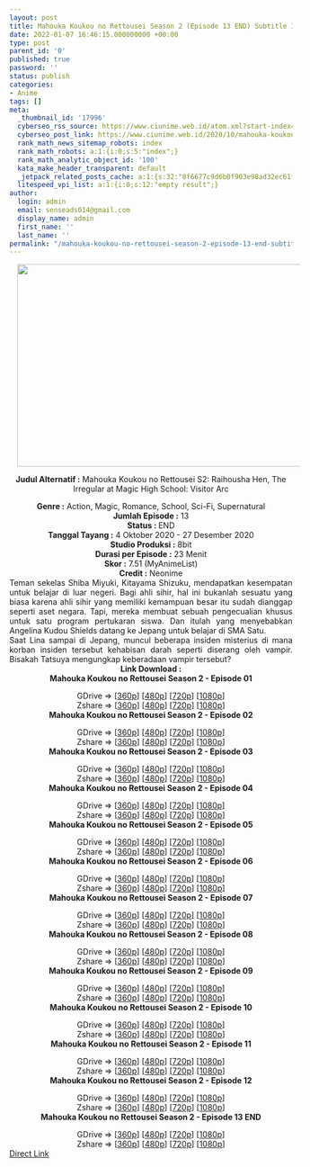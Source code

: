 ```yaml
---
layout: post
title: Mahouka Koukou no Rettousei Season 2 (Episode 13 END) Subtitle Indonesia
date: 2022-01-07 16:46:15.000000000 +00:00
type: post
parent_id: '0'
published: true
password: ''
status: publish
categories:
- Anime
tags: []
meta:
  _thumbnail_id: '17996'
  cyberseo_rss_source: https://www.ciunime.web.id/atom.xml?start-index=301&max-results=150
  cyberseo_post_link: https://www.ciunime.web.id/2020/10/mahouka-koukou-no-rettousei-season-2.html
  rank_math_news_sitemap_robots: index
  rank_math_robots: a:1:{i:0;s:5:"index";}
  rank_math_analytic_object_id: '100'
  kata_make_header_transparent: default
  _jetpack_related_posts_cache: a:1:{s:32:"8f6677c9d6b0f903e98ad32ec61f8deb";a:2:{s:7:"expires";i:1646479515;s:7:"payload";a:0:{}}}
  litespeed_vpi_list: a:1:{i:0;s:12:"empty result";}
author:
  login: admin
  email: senseads014@gmail.com
  display_name: admin
  first_name: ''
  last_name: ''
permalink: "/mahouka-koukou-no-rettousei-season-2-episode-13-end-subtitle-indonesia/"
---
```

<div style="text-align: center;">
<div style="text-align: left;">
<div class="separator" style="clear: both; text-align: center;"></div>
</div>
<div class="separator" style="clear: both; text-align: center;"><a href="https://1.bp.blogspot.com/-XSWZE4bTolg/X3kOZbcUXVI/AAAAAAAAeUQ/dRgZPgT7_h0kTEIOtqnw6yQ270xhY7vJQCLcBGAsYHQ/s1280/Mahouka%2BKoukou%2Bno%2BRettousei%2BSeason%2B2.jpg" style="margin-left: 1em; margin-right: 1em;"><img border="0" data-original-height="720" data-original-width="1280" height="360" src="{{ site.baseurl }}/assets/2022/01/Mahouka%2BKoukou%2Bno%2BRettousei%2BSeason%2B2.jpg" width="640" /></a></div>
<p><b>Judul</b><b><b> Alternatif</b> :</b> Mahouka Koukou no Rettousei S2: Raihousha Hen,&nbsp;The Irregular at Magic High School: Visitor Arc</div>
<div style="text-align: center;"><b><b>Genre :</b></b> Action, Magic, Romance,&nbsp;School,&nbsp;Sci-Fi, Supernatural</div>
<div style="text-align: center;"><b>Jumlah Episode :</b> 13<br /><b>Status : </b>END<br /><b>Tanggal Tayang :</b> 4 Oktober 2020&nbsp;- 27 Desember 2020<br /><b>Studio Produksi :</b> 8bit<br /><b>Durasi per Episode :</b> 23 Menit</div>
<div style="text-align: center;"><b>Skor :</b> 7.51 (MyAnimeList)<br /><b>Credit :</b> Neonime</div>
<div style="text-align: center;"></div>
<div style="text-align: justify;">
<div>Teman sekelas Shiba Miyuki, Kitayama Shizuku, mendapatkan kesempatan untuk belajar di luar negeri. Bagi ahli sihir, hal ini bukanlah sesuatu yang biasa karena ahli sihir yang memiliki kemampuan besar itu sudah dianggap seperti aset negara. Tapi, mereka membuat sebuah pengecualian khusus untuk satu program pertukaran siswa. Dan itulah yang menyebabkan Angelina Kudou Shields datang ke Jepang untuk belajar di SMA Satu.</div>
<div></div>
<div>Saat Lina sampai di Jepang, muncul beberapa insiden misterius di mana korban insiden tersebut kehabisan darah seperti diserang oleh vampir. Bisakah Tatsuya mengungkap keberadaan vampir tersebut?</div>
</div>
<div style="text-align: justify;"></div>
<div style="text-align: justify;"></div>
<div style="text-align: center;"><b>Link Download :</b></div>
<div style="text-align: center;"><b>Mahouka Koukou no Rettousei Season 2 - Episode 01</b></p>
<div style="text-align: center;">GDrive =&gt; [<a href="https://drive.google.com/uc?export=download&amp;id=18LQpYmv3RXPuMkrQJkTR-FWZsrVVrXpY" target="_blank" rel="noopener">360p</a>] [<a href="https://drive.google.com/uc?export=download&amp;id=1tPDK48NrE81YiKYZ1xDXx40rzJTio2II" target="_blank" rel="noopener">480p</a>] [<a href="https://drive.google.com/uc?export=download&amp;id=1YGr-bpvk13EYLzIqbRYiWeNYQaZ8AGKw" target="_blank" rel="noopener">720p</a>] [<a href="https://drive.google.com/uc?export=download&amp;id=1wJbZCBGrFO1LHjJOdDQZPFGTlTL4SpZa" target="_blank" rel="noopener">1080p</a>]<br />Zshare =&gt; [<a href="https://www84.zippyshare.com/v/X9mvWCaz/file.html" target="_blank" rel="noopener">360p</a>] [<a href="https://www110.zippyshare.com/v/XsBqYhW2/file.html" target="_blank" rel="noopener">480p</a>] [<a href="https://www63.zippyshare.com/v/9q0dDV8S/file.html" target="_blank" rel="noopener">720p</a>] [<a href="https://www63.zippyshare.com/v/QpDzwyYr/file.html" target="_blank" rel="noopener">1080p</a>] </div>
<div style="text-align: center;"><b>Mahouka Koukou no Rettousei Season 2 - Episode 02</b></p>
<div>GDrive =&gt; [<a href="https://acefile.co/f/30078727/anitoki-mkr-s2-02-360p-rar" target="_blank" rel="noopener">360p</a>] [<a href="https://drive.google.com/uc?export=download&amp;id=1F0J8L0rRtw1qkn5g5Qu302-SJHSfb7Fk" target="_blank" rel="noopener">480p</a>] [<a href="https://drive.google.com/uc?export=download&amp;id=1BHZx4qtD_LP1kC-tFMM5S9mWbrWF1P2U" target="_blank" rel="noopener">720p</a>] [<a href="https://drive.google.com/uc?export=download&amp;id=1kj7scorS2_85rdBJuKhtQHIAfsaJ43ZD" target="_blank" rel="noopener">1080p</a>]<br />Zshare =&gt; [<a href="https://www83.zippyshare.com/v/csDYIvd1/file.html" target="_blank" rel="noopener">360p</a>] [<a href="https://www77.zippyshare.com/v/vWUTtxhi/file.html" target="_blank" rel="noopener">480p</a>] [<a href="https://www71.zippyshare.com/v/GORmihvQ/file.html" target="_blank" rel="noopener">720p</a>] [<a href="https://www54.zippyshare.com/v/4RFvole6/file.html" target="_blank" rel="noopener">1080p</a>]</div>
<div><b>Mahouka Koukou no Rettousei Season 2 - Episode 03</b></p>
<div>GDrive =&gt; [<a href="https://racaty.net/hcscl01b3eus" target="_blank" rel="noopener">360p</a>] [<a href="https://drive.google.com/uc?export=download&amp;id=1WJrknnpwggjkyy-6I_l6Wp6SiFfzwbA-" target="_blank" rel="noopener">480p</a>] [<a href="https://drive.google.com/uc?export=download&amp;id=1Pp_ONVRoV5cYtvesc-ZpygfTKVhAB9pK" target="_blank" rel="noopener">720p</a>] [<a href="https://drive.google.com/uc?export=download&amp;id=1ang6H6BC_TQLhhqmCBXjZI27nUTBx9cD" target="_blank" rel="noopener">1080p</a>]<br />Zshare =&gt; [<a href="https://www25.zippyshare.com/v/BFbdtPmW/file.html" target="_blank" rel="noopener">360p</a>] [<a href="https://www70.zippyshare.com/v/QGATWbAX/file.html" target="_blank" rel="noopener">480p</a>] [<a href="https://www79.zippyshare.com/v/WBiDR6NA/file.html" target="_blank" rel="noopener">720p</a>] [<a href="https://www57.zippyshare.com/v/XCkStJrw/file.html" target="_blank" rel="noopener">1080p</a>]</div>
</div>
<div><b>Mahouka Koukou no Rettousei Season 2 - Episode 04</b></p>
<div>GDrive =&gt; [<a href="https://acefile.co/f/30763013/anitoki-mkr-s2-04-360p-rar" target="_blank" rel="noopener">360p</a>] [<a href="https://drive.google.com/uc?export=download&amp;id=1LpBFK9IMIoc3vPDJMIoZ-sJrSabYztbO" target="_blank" rel="noopener">480p</a>] [<a href="https://drive.google.com/uc?export=download&amp;id=1sgSqiqrhEM8ZJbyWI41i0Sfu_P5KylqF" target="_blank" rel="noopener">720p</a>] [<a href="https://drive.google.com/uc?export=download&amp;id=12vVMZ48KNnx-scE5FQYsf-njkVioIGrT" target="_blank" rel="noopener">1080p</a>]<br />Zshare =&gt; [<a href="https://www56.zippyshare.com/v/kvGlA0ft/file.html" target="_blank" rel="noopener">360p</a>] [<a href="https://www62.zippyshare.com/v/lB4gPSgO/file.html" target="_blank" rel="noopener">480p</a>] [<a href="https://www92.zippyshare.com/v/cBdLwEuf/file.html" target="_blank" rel="noopener">720p</a>] [<a href="https://www26.zippyshare.com/v/cRUtvL2A/file.html" target="_blank" rel="noopener">1080p</a>]</div>
</div>
<div><b>Mahouka Koukou no Rettousei Season 2 - Episode 05</b></p>
<div>GDrive =&gt; [<a href="https://acefile.co/f/31111636/anitoki-mkr-s2-05-360p-rar" target="_blank" rel="noopener">360p</a>] [<a href="https://drive.google.com/uc?export=download&amp;id=1CZaSwbR8KNyQL60CM8MURafB2mG62l4K" target="_blank" rel="noopener">480p</a>] [<a href="https://drive.google.com/uc?export=download&amp;id=1g4h0TEd0C5kf1yVzliExVsW73RohWNXg" target="_blank" rel="noopener">720p</a>] [<a href="https://drive.google.com/uc?export=download&amp;id=1oIq_U8E8291ltMvjfrN2UdwWXEU2cTW0" target="_blank" rel="noopener">1080p</a>]<br />Zshare =&gt; [<a href="https://www66.zippyshare.com/v/h3zT4AJc/file.html" target="_blank" rel="noopener">360p</a>] [<a href="https://www93.zippyshare.com/v/ef4Hezn4/file.html" target="_blank" rel="noopener">480p</a>] [<a href="https://www62.zippyshare.com/v/OnfKvRbG/file.html" target="_blank" rel="noopener">720p</a>] [<a href="https://www115.zippyshare.com/v/xvKKA8rt/file.html" target="_blank" rel="noopener">1080p</a>]</div>
</div>
<div><b>Mahouka Koukou no Rettousei Season 2 - Episode 06</b></p>
<div>GDrive =&gt; [<a href="https://drive.google.com/uc?export=download&amp;id=1RceWGDPzwL3nCUkVwZj7dniXz__ldZUX" target="_blank" rel="noopener">360p</a>] [<a href="https://drive.google.com/uc?export=download&amp;id=1NanZxxqT0fvFmwRQ0cCL9-Ykw8sTztgp" target="_blank" rel="noopener">480p</a>] [<a href="https://drive.google.com/uc?export=download&amp;id=1-G8ziE9zlp50gx-m6VaM6yFn9lOnfsFK" target="_blank" rel="noopener">720p</a>] [<a href="https://drive.google.com/uc?export=download&amp;id=1-vKeCy0WiIcx-frTgMryU8QvCAX43m_-" target="_blank" rel="noopener">1080p</a>]<br />Zshare =&gt; [<a href="https://www45.zippyshare.com/v/3komjTmV/file.html" target="_blank" rel="noopener">360p</a>] [<a href="https://www18.zippyshare.com/v/S8YUrVdV/file.html" target="_blank" rel="noopener">480p</a>] [<a href="https://www27.zippyshare.com/v/7RbCQKwA/file.html" target="_blank" rel="noopener">720p</a>] [<a href="https://www60.zippyshare.com/v/me2ipr05/file.html" target="_blank" rel="noopener">1080p</a>]</div>
</div>
<div><b>Mahouka Koukou no Rettousei Season 2 - Episode 07</b></p>
<div>GDrive =&gt; [<a href="https://racaty.net/qlay7gb2qvlb" target="_blank" rel="noopener">360p</a>] [<a href="https://drive.google.com/uc?export=download&amp;id=1oJx2t6pxs_b-yfw8GeM1UWcs7L3GJKi-" target="_blank" rel="noopener">480p</a>] [<a href="https://drive.google.com/uc?export=download&amp;id=191jz472DvqR_cz8ctAdvQkMp3R2VWYIb" target="_blank" rel="noopener">720p</a>] [<a href="https://drive.google.com/uc?export=download&amp;id=1fsrNLmX9QUvHknomk6nWebTsr0LVTBnh" target="_blank" rel="noopener">1080p</a>]<br />Zshare =&gt; [<a href="https://www30.zippyshare.com/v/eVeXXXp6/file.html" target="_blank" rel="noopener">360p</a>] [<a href="https://www30.zippyshare.com/v/2ijnBzD1/file.html" target="_blank" rel="noopener">480p</a>] [<a href="https://www26.zippyshare.com/v/4Aavc55A/file.html" target="_blank" rel="noopener">720p</a>] [<a href="https://www109.zippyshare.com/v/ODoNmL93/file.html" target="_blank" rel="noopener">1080p</a>]</div>
</div>
<div><b>Mahouka Koukou no Rettousei Season 2 - Episode 08</b></p>
<div>GDrive =&gt; [<a href="https://acefile.co/f/32194807/neonime_mkr_s2_08-360p-zip" target="_blank" rel="noopener">360p</a>] [<a href="https://drive.google.com/uc?export=download&amp;id=171OO31ptbm7R1BSG3-KQ5IHIGv9DVaIi" target="_blank" rel="noopener">480p</a>] [<a href="https://drive.google.com/uc?export=download&amp;id=1G1Fdfy0LICM8PGod0UAhH4p3crY-WG6x" target="_blank" rel="noopener">720p</a>] [<a href="https://drive.google.com/uc?export=download&amp;id=1OvVxdH6ZukHA9b__psm54ulnPZqCoZwX" target="_blank" rel="noopener">1080p</a>]<br />Zshare =&gt; [<a href="https://mir.cr/QPCSU5DW" target="_blank" rel="noopener">360p</a>] [<a href="https://www27.zippyshare.com/v/HCxdAnj3/file.html" target="_blank" rel="noopener">480p</a>] [<a href="https://www11.zippyshare.com/v/8t9cm09Q/file.html" target="_blank" rel="noopener">720p</a>] [<a href="https://www110.zippyshare.com/v/GpQqWIFt/file.html" target="_blank" rel="noopener">1080p</a>]</div>
</div>
<div><b>Mahouka Koukou no Rettousei Season 2 - Episode 09</b></p>
<div>GDrive =&gt; [<a href="https://racaty.net/3aqqfidek33h" target="_blank" rel="noopener">360p</a>] [<a href="https://drive.google.com/uc?export=download&amp;id=1YDXYf4KJeMCDPy9m1ZTege1b-S45QHeS" target="_blank" rel="noopener">480p</a>] [<a href="https://drive.google.com/uc?export=download&amp;id=17IVowcQUd8sCEHi8e_qbdSgRnVzzfmJq" target="_blank" rel="noopener">720p</a>] [<a href="https://drive.google.com/uc?export=download&amp;id=19GjUceLWcRwB9mk4IQx-_8OLuVheFJQp" target="_blank" rel="noopener">1080p</a>]<br />Zshare =&gt; [<a href="https://www120.zippyshare.com/v/wpYOelY6/file.html" target="_blank" rel="noopener">360p</a>] [<a href="https://www41.zippyshare.com/v/MizvjNqy/file.html" target="_blank" rel="noopener">480p</a>] [<a href="https://www61.zippyshare.com/v/0avAUdpS/file.html" target="_blank" rel="noopener">720p</a>] [<a href="https://www90.zippyshare.com/v/I7qn2SAw/file.html" target="_blank" rel="noopener">1080p</a>]</div>
</div>
<div><b>Mahouka Koukou no Rettousei Season 2 - Episode 10</b></p>
<div>GDrive =&gt; [<a href="https://acefile.co/f/32933375/neonime_mkr_s2_10-360p-zip" target="_blank" rel="noopener">360p</a>] [<a href="https://drive.google.com/uc?export=download&amp;id=1i0cS7Lg9USHf-ZusKBirEO65GC3wlQD9" target="_blank" rel="noopener">480p</a>] [<a href="https://drive.google.com/uc?export=download&amp;id=17wR1owhgzsEdDoGeBuqGIJ0lbZBwUklc" target="_blank" rel="noopener">720p</a>] [<a href="https://drive.google.com/uc?export=download&amp;id=13d_D4PZS3hLf2YCsn_EbU_VlOQLQukKZ" target="_blank" rel="noopener">1080p</a>]<br />Zshare =&gt; [<a href="https://www86.zippyshare.com/v/rI2b7J0b/file.html" target="_blank" rel="noopener">360p</a>] [<a href="https://www72.zippyshare.com/v/VjxFXorK/file.html" target="_blank" rel="noopener">480p</a>] [<a href="https://www75.zippyshare.com/v/dylGzfwm/file.html" target="_blank" rel="noopener">720p</a>] [<a href="https://www49.zippyshare.com/v/5mQwWQcB/file.html" target="_blank" rel="noopener">1080p</a>]</div>
</div>
<div><b>Mahouka Koukou no Rettousei Season 2 - Episode 11</b></p>
<div>GDrive =&gt; [<a href="https://acefile.co/f/33333758/neonime_mkr_s2_11-360p-zip" target="_blank" rel="noopener">360p</a>] [<a href="https://drive.google.com/uc?export=download&amp;id=1jRdT3fN41Pz1I2pfRgTQJltSqal6AKrc" target="_blank" rel="noopener">480p</a>] [<a href="https://drive.google.com/uc?export=download&amp;id=1QwzZf2Brh080DqZ30RClq0ut27yci1E3" target="_blank" rel="noopener">720p</a>] [<a href="https://drive.google.com/uc?export=download&amp;id=1ydE0EEwCh59smnK9SUj15Ty7YVlDD9Ah" target="_blank" rel="noopener">1080p</a>]<br />Zshare =&gt; [<a href="https://www108.zippyshare.com/v/X6LWC1un/file.html" target="_blank" rel="noopener">360p</a>] [<a href="https://www10.zippyshare.com/v/fHY7gcJU/file.html" target="_blank" rel="noopener">480p</a>] [<a href="https://www108.zippyshare.com/v/Twi0QK5k/file.html" target="_blank" rel="noopener">720p</a>] [<a href="https://www120.zippyshare.com/v/W5PZvKCW/file.html" target="_blank" rel="noopener">1080p</a>]</div>
</div>
<div><b>Mahouka Koukou no Rettousei Season 2 - Episode 12</b></p>
<div>GDrive =&gt; [<a href="https://acefile.co/f/33747710/neonime_mkr_s2_12-360p-zip" target="_blank" rel="noopener">360p</a>] [<a href="https://drive.google.com/uc?export=download&amp;id=1kaVbl0uBYd6hmdSwp2pwL-mPgyQz5QTa" target="_blank" rel="noopener">480p</a>] [<a href="https://drive.google.com/uc?export=download&amp;id=1OHHqusBZOvsGUkEFrDFgOgfYkbMZ8h07" target="_blank" rel="noopener">720p</a>] [<a href="https://drive.google.com/uc?export=download&amp;id=17NT-1AXyNM9XdIjzle-83dZz5uJEs592" target="_blank" rel="noopener">1080p</a>]<br />Zshare =&gt; [<a href="https://www117.zippyshare.com/v/YIEnwGXN/file.html" target="_blank" rel="noopener">360p</a>] [<a href="https://www24.zippyshare.com/v/0UNT1Aot/file.html" target="_blank" rel="noopener">480p</a>] [<a href="https://www39.zippyshare.com/v/EhL73IT1/file.html" target="_blank" rel="noopener">720p</a>] [<a href="https://www30.zippyshare.com/v/4Fs0P4tT/file.html" target="_blank" rel="noopener">1080p</a>]</div>
</div>
<div><b>Mahouka Koukou no Rettousei Season 2 - Episode 13 END</b></p>
<div>GDrive =&gt; [<a href="https://acefile.co/f/34198120/neonime_mkr_s2_13-end-360p-zip" target="_blank" rel="noopener">360p</a>] [<a href="https://drive.google.com/uc?export=download&amp;id=1cBZz9k05nJlFijYu_BRgShu6iyV1fgZZ" target="_blank" rel="noopener">480p</a>] [<a href="https://drive.google.com/uc?export=download&amp;id=1P1lr16KD04sN9K0koOaaRyol-3Uo0u0m" target="_blank" rel="noopener">720p</a>] [<a href="https://drive.google.com/uc?export=download&amp;id=1FeMnEvWAPXYMiQVDNBcpfv8Zlt5I17Da" target="_blank" rel="noopener">1080p</a>]<br />Zshare =&gt; [<a href="https://www96.zippyshare.com/v/EN0OR1Xm/file.html" target="_blank" rel="noopener">360p</a>] [<a href="https://www29.zippyshare.com/v/XnkaRzOc/file.html" target="_blank" rel="noopener">480p</a>] [<a href="https://www90.zippyshare.com/v/2DXNxBoP/file.html" target="_blank" rel="noopener">720p</a>] [<a href="https://www84.zippyshare.com/v/sUCT17F7/file.html" target="_blank" rel="noopener">1080p</a>]</div>
</div>
</div>
</div>
<link rel="stylesheet" href="https://cdnjs.cloudflare.com/ajax/libs/font-awesome/4.7.0/css/font-awesome.min.css" />
<div class="divbtn"> <a href="https://handymansurrender.com/fihup8buzv?key=94550f7ce39444073321dde3b8782f97" class="btn"><i class="fa fa-download"></i> Direct Link</a> </div>

